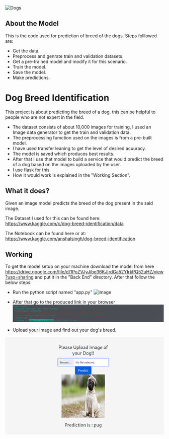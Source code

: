 ![Dogs](https://s.wsj.net/public/resources/images/B3-EU419_201908_GR_20190822110317.jpg)

## About the Model
This is the code used for prediction of breed of the dogs.
Steps folllowed are:
- Get the data.
- Preprocess and genrate train and validation datasets.
- Get a pre-trained model and modify it for this scenario.
- Train the model.
- Save the model.
- Make predictions.
 
# Dog Breed Identification
This project is about predicting the breed of a dog, this can be helpful to people who are not expert in the field.
- The dataset consists of about 10,000 images for training, I used an Image data generator to get the train and validation data.
- The preprocessing fumction used on the images is from a pre-built model.
- I have used transfer leaning to get the level of desired acuuracy.
- The model is saved which produces best results.
- After that I use that model to build a service that would predict the breed of a dog based on the images uploaded by the user.
- I use flask for this
- How it would work is explained in the "Working Section".

## What it does?
Given an image model predicts the breed of the dog present in the said image.

The Dataset I used for this can be found here:
https://www.kaggle.com/c/dog-breed-identification/data

The Notebook can be found here or at:
https://www.kaggle.com/anshalsingh/dog-breed-identification

## Working
To get the model setup on your machine download the model from here https://drive.google.com/file/d/1PoZVJyJibe36KJIrdGa52YIrkPQ52uHZ/view?usp=sharing and put it in the "Back End" directory.
After that follow the below steps:
- Run the python script named "app.py"
![image](https://user-images.githubusercontent.com/54211313/121802763-b96dc080-cc5b-11eb-9e94-92d95913d063.png)

- After that go to the produced link in your browser
![Link](https://raw.githubusercontent.com/Anshal55/Dog-Breed-Identification/main/Images/link.png)

- Upload your image and find out your dog's breed.

![Demo](https://raw.githubusercontent.com/Anshal55/Dog-Breed-Identification/main/Images/WorkingDemo.png)
